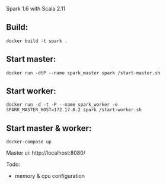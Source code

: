 Spark 1.6  with Scala 2.11

## Build:

    docker build -t spark .


## Start master:

    docker run -dtP --name spark_master spark /start-master.sh


## Start worker:

    docker run -d -t -P --name spark_worker -e SPARK_MASTER_HOST=172.17.0.2 spark /start-worker.sh


## Start master & worker:

    docker-compose up

Master ui: http://localhost:8080/


Todo:
* memory & cpu configuration
